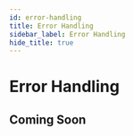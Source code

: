 ```yaml
---
id: error-handling
title: Error Handling
sidebar_label: Error Handling
hide_title: true
---
```


# Error Handling

## Coming Soon
